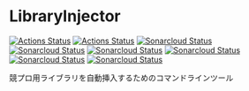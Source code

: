 # LibraryInjector
[![Actions Status](https://github.com/btk15049/LibraryInjector/workflows/Python%20Lint%20and%20Test/badge.svg)](https://github.com/btk15049/LibraryInjector/actions)
[![Actions Status](https://github.com/btk15049/LibraryInjector/workflows/CLI%20end%20to%20end%20test/badge.svg)](https://github.com/btk15049/LibraryInjector/actions)
[![Sonarcloud Status](https://sonarcloud.io/api/project_badges/measure?project=javax.measure%3Aunit-api&metric=coverage)](https://sonarcloud.io/dashboard?id=javax.measure%3Aunit-api)
[![Sonarcloud Status](https://sonarcloud.io/api/project_badges/measure?project=javax.measure%3Aunit-api&metric=alert_status)](https://sonarcloud.io/dashboard?id=javax.measure%3Aunit-api)
[![Sonarcloud Status](https://sonarcloud.io/api/project_badges/measure?project=javax.measure%3Aunit-api&metric=security_rating)](https://sonarcloud.io/dashboard?id=javax.measure%3Aunit-api)
[![Sonarcloud Status](https://sonarcloud.io/api/project_badges/measure?project=javax.measure%3Aunit-api&metric=sqale_rating)](https://sonarcloud.io/dashboard?id=javax.measure%3Aunit-api)
[![Sonarcloud Status](https://sonarcloud.io/api/project_badges/measure?project=javax.measure%3Aunit-api&metric=bugs)](https://sonarcloud.io/dashboard?id=javax.measure%3Aunit-api)
[![Sonarcloud Status](https://sonarcloud.io/api/project_badges/measure?project=javax.measure%3Aunit-api&metric=vulnerabilities)](https://sonarcloud.io/dashboard?id=javax.measure%3Aunit-api)

競プロ用ライブラリを自動挿入するためのコマンドラインツール
